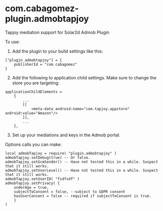 # com.cabagomez-plugin.admobtapjoy
Tapjoy mediation support for Solar2d Admob Plugin   

To use:    
1. Add the plugin to your build settings like this:
```
["plugin_admobtapjoy"] = {
    publisherId = "com.cabagomez"
}
```
2. Add the following to application child settings. Make sure to change the store you are targeting:   
```
applicationChildElements =
    {
        ...
        [[
            <meta-data android:name="com.tapjoy.appstore" android:value="Amazon"/>
        ]],
        ...
    },
```
3. Set up your mediations and keys in the Admob portal.

Options calls you can make:   
```
local admobTapjoy = require( "plugin.admobtapjoy" )
admobTapjoy.setDebug(true) -- Or false.
admobTapjoy.setGcmSender() -- Have not tested this in a while. Suspect that it still works.
admobTapjoy.setUserLevel() -- Have not tested this in a while. Suspect that it still works.
admobTapjoy.setUserID( "fsdfsdf" )
admobTapjoy.setPrivacy( {
    underAge = true, 
    subjectToConsent = false, --subject to GDPR consent
    hasUserConsent = false -- required if subjectToConsent is true.
    } 
)
```
